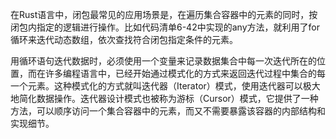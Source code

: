
在Rust语言中，闭包最常见的应用场景是，在遍历集合容器中的元素的同时，按闭包内指定的逻辑进行操作。比如代码清单6-42中实现的any方法，就利用了for循环来迭代动态数组，依次查找符合闭包指定条件的元素。

用循环语句迭代数据时，必须使用一个变量来记录数据集合中每一次迭代所在的位置，而在许多编程语言中，已经开始通过模式化的方式来返回迭代过程中集合的每一个元素。这种模式化的方式就叫迭代器（Iterator）模式，使用迭代器可以极大地简化数据操作。迭代器设计模式也被称为游标（Cursor）模式，它提供了一种方法，可以顺序访问一个集合容器中的元素，而又不需要暴露该容器的内部结构和实现细节。

